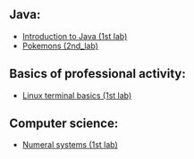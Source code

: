 ## Java:
- [Introduction to Java (1st lab)](https://github.com/daniildiveev/itmo/tree/main/1st_semester/java/lab0)
- [Pokemons (2nd_lab)](https://github.com/daniildiveev/itmo/tree/main/1st_semester/java/lab1)

## Basics of professional activity:
- [Linux terminal basics (1st lab)](https://github.com/daniildiveev/itmo/tree/main/1st_semester/bpa/lab0)

## Computer science:
- [Numeral systems (1st lab)](https://github.com/daniildiveev/itmo/tree/main/1st_semester/cs/lab0)
